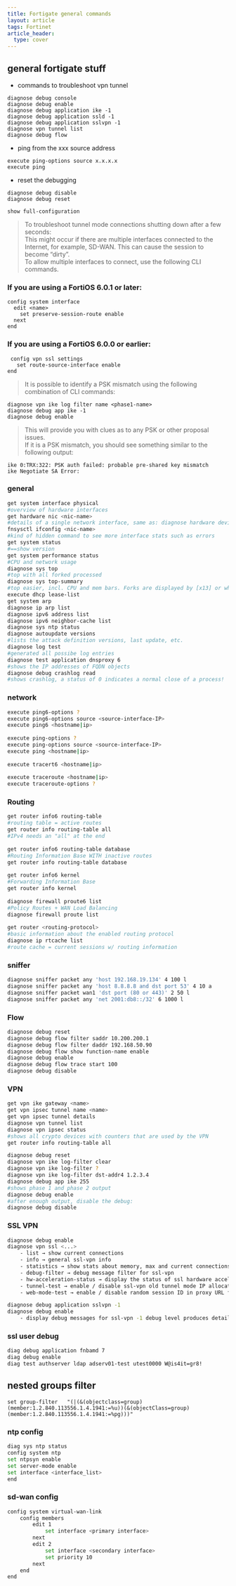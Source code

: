 ```yaml
---
title: Fortigate general commands
layout: article
tags: Fortinet
article_header:
  type: cover
---
```


## general fortigate stuff

- commands to troubleshoot vpn tunnel

```
diagnose debug console
diagnose debug enable
diagnose debug application ike -1
diagnose debug application ssld -1
diagnose debug application sslvpn -1
diagnose vpn tunnel list
diagnose debug flow
```

- ping from the xxx source address

```
execute ping-options source x.x.x.x
execute ping 
```

- reset the debugging

```
diagnose debug disable
diagnose debug reset
```

```
show full-configuration
```

> To troubleshoot tunnel mode connections shutting down after a few seconds:  
> This might occur if there are multiple interfaces connected to the Internet, for example, SD-WAN. This can cause the session to become “dirty”.  
> To allow multiple interfaces to connect, use the following CLI commands.

### If you are using a FortiOS 6.0.1 or later:

```
config system interface
  edit <name>
    set preserve-session-route enable
  next
end
```

### If you are using a FortiOS 6.0.0 or earlier:

```
 config vpn ssl settings
   set route-source-interface enable
end
```

> It is possible to identify a PSK mismatch using the following combination of CLI commands:

```
diagnose vpn ike log filter name <phase1-name> 
diagnose debug app ike -1
diagnose debug enable
```

> This will provide you with clues as to any PSK or other proposal  issues.  
> If it is a PSK mismatch, you should see something similar  to the following output:

```
ike 0:TRX:322: PSK auth failed: probable pre-shared key mismatch
ike Negotiate SA Error:
```

### general

```bash
get system interface physical
#overview of hardware interfaces
get hardware nic <nic-name>
#details of a single network interface, same as: diagnose hardware deviceinfo nic <nic-name>
fnsysctl ifconfig <nic-name>
#kind of hidden command to see more interface stats such as errors
get system status
#==show version
get system performance status
#CPU and network usage
diagnose sys top
#top with all forked processed
diagnose sys top-summary
#top easier, incl. CPU and mem bars. Forks are displayed by [x13] or whatever
execute dhcp lease-list
get system arp
diagnose ip arp list
diagnose ipv6 address list
diagnose ipv6 neighbor-cache list
diagnose sys ntp status
diagnose autoupdate versions
#lists the attack definition versions, last update, etc.
diagnose log test
#generated all possibe log entries
diagnose test application dnsproxy 6
#shows the IP addresses of FQDN objects
diagnose debug crashlog read
#shows crashlog, a status of 0 indicates a normal close of a process!
```

### network

```bash
execute ping6-options ?
execute ping6-options source <source-interface-IP>
execute ping6 <hostname|ip>
 
execute ping-options ?
execute ping-options source <source-interface-IP>
execute ping <hostname|ip>
 
execute tracert6 <hostname|ip>
 
execute traceroute <hostname|ip>
execute traceroute-options ?
```

### Routing

```bash
get router info6 routing-table
#routing table = active routes
get router info routing-table all
#IPv4 needs an "all" at the end
 
get router info6 routing-table database
#Routing Information Base WITH inactive routes
get router info routing-table database
 
get router info6 kernel
#Forwarding Information Base
get router info kernel
 
diagnose firewall proute6 list
#Policy Routes + WAN Load Balancing
diagnose firewall proute list
 
get router <routing-protocol>
#basic information about the enabled routing protocol
diagnose ip rtcache list
#route cache = current sessions w/ routing information
```

### sniffer

```bash
diagnose sniffer packet any 'host 192.168.19.134' 4 100 l
diagnose sniffer packet any 'host 8.8.8.8 and dst port 53' 4 10 a
diagnose sniffer packet wan1 'dst port (80 or 443)' 2 50 l
diagnose sniffer packet any 'net 2001:db8::/32' 6 1000 l
```

### Flow

```bash
diagnose debug reset
diagnose debug flow filter saddr 10.200.200.1
diagnose debug flow filter daddr 192.168.50.90
diagnose debug flow show function-name enable
diagnose debug enable
diagnose debug flow trace start 100
diagnose debug disable
```

### VPN

```bash
get vpn ike gateway <name>
get vpn ipsec tunnel name <name>
get vpn ipsec tunnel details
diagnose vpn tunnel list
diagnose vpn ipsec status
#shows all crypto devices with counters that are used by the VPN
get router info routing-table all

diagnose debug reset
diagnose vpn ike log-filter clear
diagnose vpn ike log-filter ?
diagnose vpn ike log-filter dst-addr4 1.2.3.4
diagnose debug app ike 255
#shows phase 1 and phase 2 output
diagnose debug enable
#after enough output, disable the debug:
diagnose debug disable
```

### SSL VPN

```bash
diagnose debug enable
diagnose vpn ssl <...>
    - list → show current connections
    - info → general ssl-vpn info
    - statistics → show stats about memory, max and current connections
    - debug-filter → debug message filter for ssl-vpn
    - hw-acceleration-status → display the status of ssl hardware acceleration
    - tunnel-test → enable / disable ssl-vpn old tunnel mode IP allocation method
    - web-mode-test → enable / disable random session ID in proxy URL for testing

diagnose debug application sslvpn -1
diagnose debug enable
    - display debug messages for ssl-vpn -1 debug level produces detailed results
```

### ssl user debug

```bash
diag debug application fnbamd 7
diag debug enable
diag test authserver ldap adserv01-test utest0000 W@is4it=gr8!
```

## nested groups filter

```
set group-filter   "(|(&(objectclass=group)(member:1.2.840.113556.1.4.1941:=%u))(&(objectClass=group)(member:1.2.840.113556.1.4.1941:=%pg)))"
```

### ntp config

```bash
diag sys ntp status 
config system ntp 
set ntpsyn enable 
set server-mode enable 
set interface <interface_list> 
end
```
### sd-wan config

```bash
config system virtual-wan-link
    config members
        edit 1
            set interface <primary interface>
        next
        edit 2
            set interface <secondary interface>
            set priority 10
        next
    end
end
```
